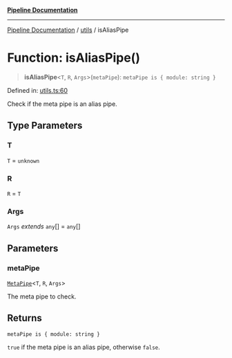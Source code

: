 [**Pipeline Documentation**](../../README.md)

***

[Pipeline Documentation](../../README.md) / [utils](../README.md) / isAliasPipe

# Function: isAliasPipe()

> **isAliasPipe**\<`T`, `R`, `Args`\>(`metaPipe`): `metaPipe is { module: string }`

Defined in: [utils.ts:60](https://github.com/stonemjs/pipeline/blob/4373463e5220be8ed997c5e4b7e1c704715db014/src/utils.ts#L60)

Check if the meta pipe is an alias pipe.

## Type Parameters

### T

`T` = `unknown`

### R

`R` = `T`

### Args

`Args` *extends* `any`[] = `any`[]

## Parameters

### metaPipe

[`MetaPipe`](../../declarations/interfaces/MetaPipe.md)\<`T`, `R`, `Args`\>

The meta pipe to check.

## Returns

`metaPipe is { module: string }`

`true` if the meta pipe is an alias pipe, otherwise `false`.
